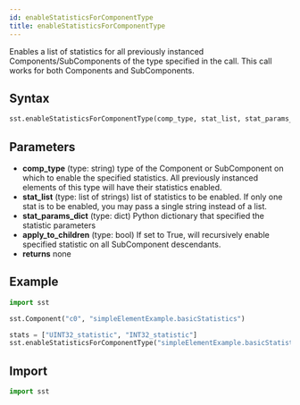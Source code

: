 ```yaml
---
id: enableStatisticsForComponentType
title: enableStatisticsForComponentType
---
```


<!---
SAND2022-6843 O
Source: sst-documentation/manuals/python
--->

Enables a list of statistics for all previously instanced Components/SubComponents of the type specified in the call. This call works for both Components and SubComponents. 

## Syntax
```python
sst.enableStatisticsForComponentType(comp_type, stat_list, stat_params_dict, apply_to_children=False)
```

## Parameters
* **comp_type** (type: string) type of the Component or SubComponent on which to enable the specified statistics. All previously instanced elements of this type will have their statistics enabled. 
* **stat_list** (type: list of strings) list of statistics to be enabled. If only one stat is to be enabled, you may pass a single string instead of a list. 
* **stat_params_dict** (type: dict) Python dictionary that specified the statistic parameters 
* **apply_to_children** (type: bool) If set to True, will recursively enable specified statistic on all SubComponent descendants. 
* **returns** none

## Example

```python
import sst

sst.Component("c0", "simpleElementExample.basicStatistics")

stats = ["UINT32_statistic", "INT32_statistic"]
sst.enableStatisticsForComponentType("simpleElementExample.basicStatistics", stats)
```

## Import
```python
import sst
```